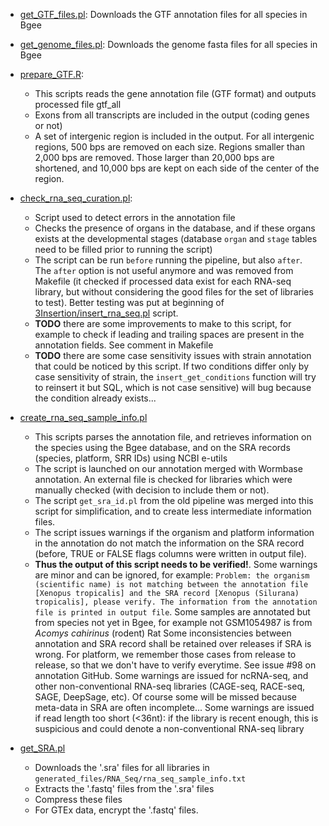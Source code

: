 * [get_GTF_files.pl](get_GTF_files.pl):
  Downloads the GTF annotation files for all species in Bgee

* [get_genome_files.pl](get_genome_files.pl):
  Downloads the genome fasta files for all species in Bgee

* [prepare_GTF.R](prepare_GTF.R):
  * This scripts reads the gene annotation file (GTF format) and outputs processed file gtf_all
  * Exons from all transcripts are included in the output (coding genes or not)
  * A set of intergenic region is included in the output. For all intergenic regions, 500 bps are removed on each size. Regions smaller than 2,000 bps are removed. Those larger than 20,000 bps are shortened, and 10,000 bps are kept on each side of the center of the region.

* [check_rna_seq_curation.pl](check_rna_seq_curation.pl):
  * Script used to detect errors in the annotation file
  * Checks the presence of organs in the database, and if these organs exists at the developmental stages (database `organ` and `stage` tables need to be filled prior to running the script)
  * The script can be run `before` running the pipeline, but also `after`. The `after` option is not useful anymore and was removed from Makefile (it checked if processed data exist for each RNA-seq library, but without considering the good files for the set of libraries to test). Better testing was put at beginning of [3Insertion/insert_rna_seq.pl](../3Insertion/insert_rna_seq.pl) script.
  * **TODO** there are some improvements to make to this script, for example to check if leading and trailing spaces are present in the annotation fields. See comment in Makefile
  * **TODO** there are some case sensitivity issues with strain annotation that could be noticed by this script. If two conditions differ only by case sensitivity of strain, the `insert_get_conditions` function will try to reinsert it but SQL, which is not case sensitive) will bug because the condition already exists...


* [create_rna_seq_sample_info.pl](create_rna_seq_sample_info.pl)
  * This scripts parses the annotation file, and retrieves information on the species using the Bgee database, and on the SRA records (species, platform, SRR IDs) using NCBI e-utils
  * The script is launched on our annotation merged with Wormbase annotation. An external file is checked for libraries which were manually checked (with decision to include them or not).
  * The script `get_sra_id.pl` from the old pipeline was merged into this script for simplification, and to create less intermediate information files.
  * The script issues warnings if the organism and platform information in the annotation do not match the information on the SRA record (before, TRUE or FALSE flags columns were written in output file).
  * **Thus the output of this script needs to be verified!**.
   Some warnings are minor and can be ignored, for example: `Problem: the organism (scientific name) is not matching between the annotation file [Xenopus tropicalis] and the SRA record [Xenopus (Silurana) tropicalis], please verify. The information from the annotation file is printed in output file`.
   Some samples are annotated but from species not yet in Bgee, for example not GSM1054987 is from _Acomys cahirinus_ (rodent) Rat
   Some inconsistencies between annotation and SRA record shall be retained over releases if SRA is wrong. For platform, we remember those cases from release to release, so that we don't have to verify everytime. See issue #98 on annotation GitHub.
   Some warnings are issued for ncRNA-seq, and other non-conventional RNA-seq libraries (CAGE-seq, RACE-seq, SAGE, DeepSage, etc). Of course some will be missed because meta-data in SRA are often incomplete...
   Some warnings are issued if read length too short (<36nt): if the library is recent enough, this is suspicious and could denote a non-conventional RNA-seq library

* [get_SRA.pl](get_SRA.pl)
  * Downloads the '.sra' files for all libraries in `generated_files/RNA_Seq/rna_seq_sample_info.txt`
  * Extracts the '.fastq' files from the '.sra' files
  * Compress these files
  * For GTEx data, encrypt the '.fastq' files.

